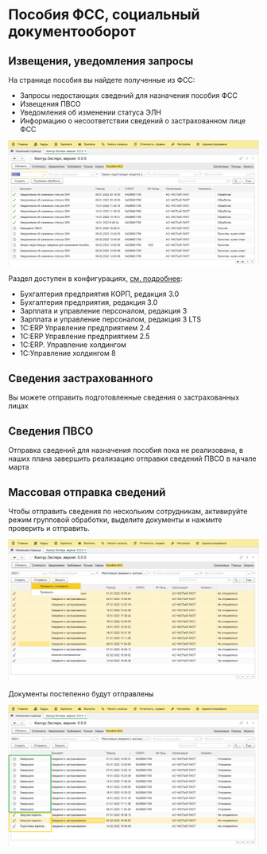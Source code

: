 # Пособия ФСС, социальный документооборот

## Извещения, уведомления запросы

На странице пособия вы найдете полученные из ФСС:

- Запросы недостающих сведений для назначения пособия ФСС
- Извещения ПВСО
- Уведомления об изменении статуса ЭЛН
- Информацию о несоответствии сведений о застрахованном лице ФСС

![sedo-incoming-0](img/sedo-incoming-0.png)

Раздел доступен в конфигурациях, [см. подробнее](https://v8.1c.ru/lawmonitor/2b349ece-f461-11eb-94fd-0050569f3973.htm):

- Бухгалтерия предприятия КОРП, редакция 3.0
- Бухгалтерия предприятия, редакция 3.0
- Зарплата и управление персоналом, редакция 3
- Зарплата и управление персоналом, редакция 3 LTS
- 1С:ERP Управление предприятием 2.4
- 1С:ERP Управление предприятием 2.5
- 1С:ERP. Управление холдингом
- 1С:Управление холдингом 8

## Сведения застрахованного

Вы можете отправить подготовленные сведения о застрахованных лицах

## Сведения ПВСО

Отправка сведений для назначения пособия пока не реализована, в наших плана завершить реализацию отправки сведений ПВСО в начале марта

## Массовая отправка сведений

Чтобы отправить сведения по нескольким сотрудникам, активируйте режим групповой обработки, выделите документы и нажмите проверить и отправить.

![sedo-bulk-processing-0](img/sedo-bulk-processing-0.png)

Документы постепенно будут отправлены

![sedo-bulk-processing-1](img/sedo-bulk-processing-1.png)